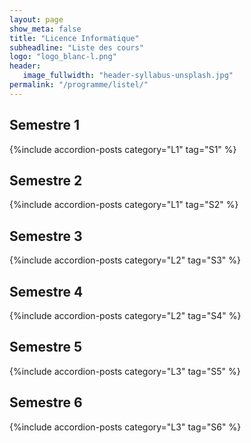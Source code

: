```yaml
---
layout: page
show_meta: false
title: "Licence Informatique"
subheadline: "Liste des cours"
logo: "logo_blanc-l.png"
header:
   image_fullwidth: "header-syllabus-unsplash.jpg"
permalink: "/programme/listel/"
---
```


## Semestre 1 ##
{%include accordion-posts category="L1" tag="S1" %}

## Semestre 2 ##
{%include accordion-posts category="L1" tag="S2" %}

## Semestre 3 ##
{%include accordion-posts category="L2" tag="S3" %}

## Semestre 4 ##
{%include accordion-posts category="L2" tag="S4" %}

## Semestre 5 ##
{%include accordion-posts category="L3" tag="S5" %}

## Semestre 6 ##
{%include accordion-posts category="L3" tag="S6" %}

